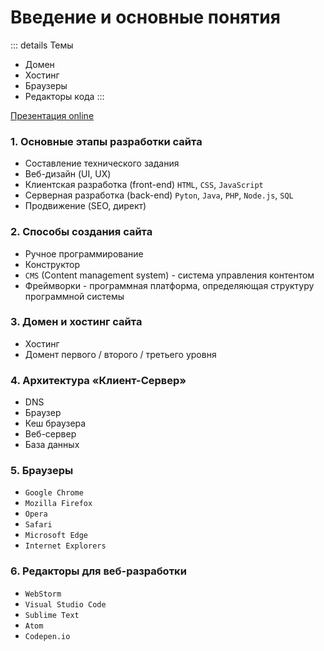 # Введение и основные понятия

::: details Темы
- Домен
- Хостинг
- Браузеры
- Редакторы кода
:::

[Презентация online](https://slides.com/anton-sergeenkov/webcourses1)

<!-- xxxxxxxxxxxxxxxxxxxxxxxxxxxxxxxxxxxxxxxxxxxxxxxxxxxxxxx -->
### 1. Основные этапы разработки сайта
<!-- xxxxxxxxxxxxxxxxxxxxxxxxxxxxxxxxxxxxxxxxxxxxxxxxxxxxxxx -->
- Составление технического задания
- Веб-дизайн (UI, UX)
- Клиентская разработка (front-end) `HTML`, `CSS`, `JavaScript`
- Серверная разработка (back-end) `Pyton`, `Java`, `PHP`, `Node.js`, `SQL`
- Продвижение (SEO, директ)

<!-- xxxxxxxxxxxxxxxxxxxxxxxxxxxxxxxxxxxxxxxxxxxxxxxxxxxxxxx -->
### 2. Способы создания сайта
<!-- xxxxxxxxxxxxxxxxxxxxxxxxxxxxxxxxxxxxxxxxxxxxxxxxxxxxxxx -->
- Ручное программирование
- Конструктор
- `CMS` (Content management system) - система управления контентом
- Фреймворки - программная платформа, определяющая структуру программной системы

<!-- xxxxxxxxxxxxxxxxxxxxxxxxxxxxxxxxxxxxxxxxxxxxxxxxxxxxxxx -->
### 3. Домен и хостинг сайта
<!-- xxxxxxxxxxxxxxxxxxxxxxxxxxxxxxxxxxxxxxxxxxxxxxxxxxxxxxx -->
- Хостинг
- Домент первого / второго / третьего уровня

<!-- xxxxxxxxxxxxxxxxxxxxxxxxxxxxxxxxxxxxxxxxxxxxxxxxxxxxxxx -->
### 4. Архитектура «Клиент-Сервер»
<!-- xxxxxxxxxxxxxxxxxxxxxxxxxxxxxxxxxxxxxxxxxxxxxxxxxxxxxxx -->
- DNS
- Браузер
- Кеш браузера
- Веб-сервер
- База данных

<!-- xxxxxxxxxxxxxxxxxxxxxxxxxxxxxxxxxxxxxxxxxxxxxxxxxxxxxxx -->
### 5. Браузеры
<!-- xxxxxxxxxxxxxxxxxxxxxxxxxxxxxxxxxxxxxxxxxxxxxxxxxxxxxxx -->
- `Google Chrome`
- `Mozilla Firefox`
- `Opera`
- `Safari`
- `Microsoft Edge`
- `Internet Explorers`

<!-- xxxxxxxxxxxxxxxxxxxxxxxxxxxxxxxxxxxxxxxxxxxxxxxxxxxxxxx -->
### 6. Редакторы для веб-разработки
<!-- xxxxxxxxxxxxxxxxxxxxxxxxxxxxxxxxxxxxxxxxxxxxxxxxxxxxxxx -->
- `WebStorm`
- `Visual Studio Code`
- `Sublime Text`
- `Atom`
- `Codepen.io`
